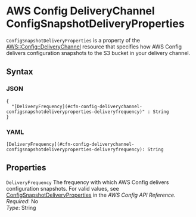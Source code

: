 # AWS Config DeliveryChannel ConfigSnapshotDeliveryProperties<a name="aws-properties-config-deliverychannel-configsnapshotdeliveryproperties"></a>

`ConfigSnapshotDeliveryProperties` is a property of the [AWS::Config::DeliveryChannel](aws-resource-config-deliverychannel.md) resource that specifies how AWS Config delivers configuration snapshots to the S3 bucket in your delivery channel\.

## Syntax<a name="w4ab1c21c14d608b5"></a>

### JSON<a name="aws-properties-config-deliverychannel-configsnapshotdeliveryproperties-syntax.json"></a>

```
{
  "[DeliveryFrequency](#cfn-config-deliverychannel-configsnapshotdeliveryproperties-deliveryfrequency)" : String
}
```

### YAML<a name="aws-properties-config-deliverychannel-configsnapshotdeliveryproperties-syntax.yaml"></a>

```
[DeliveryFrequency](#cfn-config-deliverychannel-configsnapshotdeliveryproperties-deliveryfrequency): String
```

## Properties<a name="w4ab1c21c14d608b7"></a>

`DeliveryFrequency`  <a name="cfn-config-deliverychannel-configsnapshotdeliveryproperties-deliveryfrequency"></a>
The frequency with which AWS Config delivers configuration snapshots\. For valid values, see [ConfigSnapshotDeliveryProperties](https://docs.aws.amazon.com/config/latest/APIReference/API_ConfigSnapshotDeliveryProperties.html) in the *AWS Config API Reference*\.  
*Required*: No  
*Type*: String